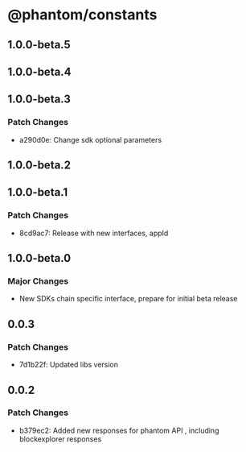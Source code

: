 # @phantom/constants

## 1.0.0-beta.5

## 1.0.0-beta.4

## 1.0.0-beta.3

### Patch Changes

- a290d0e: Change sdk optional parameters

## 1.0.0-beta.2

## 1.0.0-beta.1

### Patch Changes

- 8cd9ac7: Release with new interfaces, appId

## 1.0.0-beta.0

### Major Changes

- New SDKs chain specific interface, prepare for initial beta release

## 0.0.3

### Patch Changes

- 7d1b22f: Updated libs version

## 0.0.2

### Patch Changes

- b379ec2: Added new responses for phantom API , including blockexplorer responses
